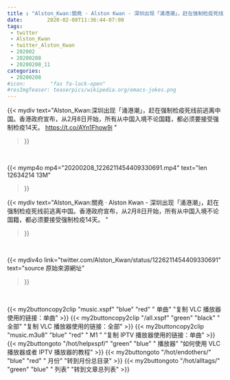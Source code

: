 ```yaml
---
title : "Alston_Kwan:關堯 · Alston Kwan - 深圳出现「涌港潮」，赶在强制检疫死线前逃离中国。香港政府宣布，从2月8日开始，所有从中国入境不论国籍，都必须要接受强制检疫14天。 "
date:        2020-02-08T11:36:44-07:00
tags:
 - twitter
 - Alston_Kwan
 - twitter_Alston_Kwan
 - 202002
 - 20200208
 - 20200208_11
categories:
 - 20200208
#icon:        "fas fa-lock-open"
#resImgTeaser: teaserpics/wikipedia.org/emacs-jokes.png
---
```


{{< mydiv text="Alston_Kwan:深圳出现「涌港潮」，赶在强制检疫死线前逃离中国。香港政府宣布，从2月8日开始，所有从中国入境不论国籍，都必须要接受强制检疫14天。 https://t.co/AYn1Fhow9i "
>}}
<br>


{{< mymp4o mp4="20200208_1226211454409330691.mp4"
text="len 12634214    13M"
>}}


{{< mydiv text="Alston_Kwan:關堯 · Alston Kwan - 深圳出现「涌港潮」，赶在强制检疫死线前逃离中国。香港政府宣布，从2月8日开始，所有从中国入境不论国籍，都必须要接受强制检疫14天。 "
>}}
<br>

{{< mydiv4o link="twitter.com/Alston_Kwan/status/1226211454409330691"
text="source 原始來源網址"
>}}


<br>





{{< my2buttoncopy2clip "music.xspf"        "blue"   "red"    " 单曲"  "复制 VLC 播放器使用的链接：单曲" >}} {{< my2buttoncopy2clip "/all.xspf"         "green"  "black"  " 全部"  "复制 VLC 播放器使用的链接：全部" >}} {{< my2buttoncopy2clip "music.m3u8"        "blue"   "red"    " M1 "    "复制 IPTV 播放器使用的链接：单曲" >}} {{< my2buttongoto      "/hot/helpxspf/"    "green"  "blue"   " 播放器" "如何使用 VLC 播放器或者 IPTV 播放器的教程" >}} {{< my2buttongoto      "/hot/endothers/"   "blue"   "red"    " 月份"   "转到月份总目录" >}} {{< my2buttongoto      "/hot/alltags/"     "green"  "blue"   " 列表"   "转到文章总列表" >}} 
